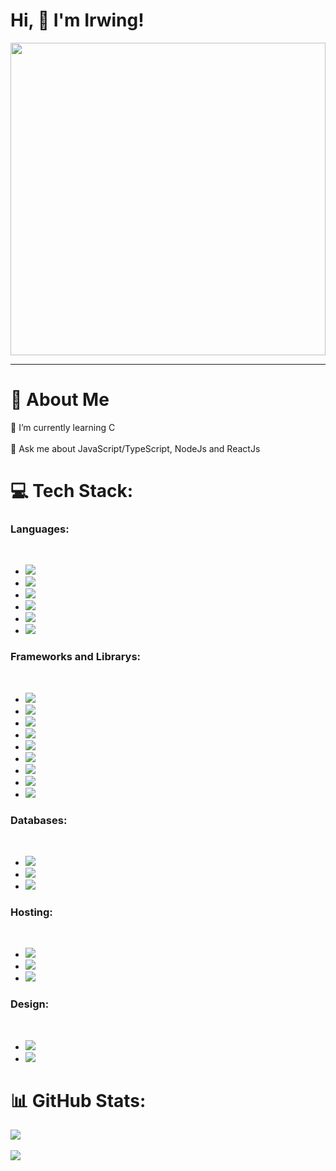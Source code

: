 <h1>Hi, &#128075; I'm Irwing!</h1>
 <img src="https://img.freepik.com/free-vector/coding-concept-illustration_114360-1155.jpg?w=740&t=st=1695759397~exp=1695759997~hmac=014463e57d6aef7ef338244f86e3e1b532f81c499d2eaedb8042cd50aca53b48" style="width: 100%; height: 500px;" />

<hr/>

# 💫 About Me
🌱 I’m currently learning C <br/> <br/>
💬 Ask me about JavaScript/TypeScript, NodeJs and ReactJs

# 💻 Tech Stack:

<h3>Languages:</h3>
</br>
<ul>
 <li><img src="https://img.shields.io/badge/html5-%23E34F26.svg?style=for-the-badge&logo=html5&logoColor=white"/></li>
 <li><img src="https://img.shields.io/badge/css3-%231572B6.svg?style=for-the-badge&logo=css3&logoColor=white"/></li>
 <li><img src="https://img.shields.io/badge/javascript-%23323330.svg?style=for-the-badge&logo=javascript&logoColor=%23F7DF1E"/></li>
 <li><img src="https://img.shields.io/badge/typescript-%23007ACC.svg?style=for-the-badge&logo=typescript&logoColor=white"/></li>
 <li><img src="https://img.shields.io/badge/node.js-6DA55F?style=for-the-badge&logo=node.js&logoColor=white"/></li>
 <li><img src="https://img.shields.io/badge/Python-3776AB?style=for-the-badge&logo=python&logoColor=white" /></li>
</ul>
<h3>Frameworks and Librarys:</h3>
</br>
<ul>
 <li><img src="https://img.shields.io/badge/bootstrap-%238511FA.svg?style=for-the-badge&logo=bootstrap&logoColor=white"/></li>
 <li><img src="https://img.shields.io/badge/Next-black?style=for-the-badge&logo=next.js&logoColor=white"/></li>
 <li><img src="https://img.shields.io/badge/react-%2320232a.svg?style=for-the-badge&logo=react&logoColor=%2361DAFB"/></li>
 <li><img src="https://img.shields.io/badge/shadcn/ui-%23000000.svg?style=for-the-badge&logo=shadcnui&logoColor=#00C7B7"/></li>
 <li><img src="https://img.shields.io/badge/tailwindcss-%2338B2AC.svg?style=for-the-badge&logo=tailwind-css&logoColor=white"/></li>
 <li><img src="https://img.shields.io/badge/express.js-%23404d59.svg?style=for-the-badge&logo=express&logoColor=%2361DAFB"/></li>
 <li><img src="https://img.shields.io/badge/nestjs-E0234E?style=for-the-badge&logo=nestjs&logoColor=white"/></li>
 <li><img src="https://img.shields.io/badge/prisma-purple.svg?style=for-the-badge&logo=prisma&logoColor=white"/></li>
 <li><img src="https://img.shields.io/badge/JWT-black?style=for-the-badge&logo=JSON%20web%20tokens"/></li>
</ul>
<h3>Databases:</h3>
</br>
<ul>
 <li><img src="https://img.shields.io/badge/MongoDB-%234ea94b.svg?style=for-the-badge&logo=mongodb&logoColor=white"/></li>
 <li><img src="https://img.shields.io/badge/mysql-4479A1.svg?style=for-the-badge&logo=mysql&logoColor=white"/></li>
 <li><img src="https://img.shields.io/badge/postgres-%23316192.svg?style=for-the-badge&logo=postgresql&logoColor=white"></li>
</ul>
<h3>Hosting:</h3>
</br>
<ul>
 <li><img src="https://img.shields.io/badge/vercel-%23000000.svg?style=for-the-badge&logo=vercel&logoColor=white"/></li>
 <li><img src="https://img.shields.io/badge/netlify-%23000000.svg?style=for-the-badge&logo=netlify&logoColor=#00C7B7"/></li>
 <li><img src="https://img.shields.io/badge/GitHub-%23121011.svg?style=for-the-badge&logo=github&logoColor=white"></li>
</ul>
<h3>Design:</h3>
</br>
<ul>
 <li><img src="https://img.shields.io/badge/Canva-%2300C4CC.svg?style=for-the-badge&logo=Canva&logoColor=white"/></li>
 <li><img src="https://img.shields.io/badge/figma-%23F24E1E.svg?style=for-the-badge&logo=figma&logoColor=white"/></li>
</ul>

# 📊 GitHub Stats:
![](https://github-readme-streak-stats.herokuapp.com/?user=Irwing-Dev&theme=omni&hide_border=false) <br/> <br/>
![](https://github-readme-stats.vercel.app/api/top-langs/?username=Irwing-Dev&theme=omni&hide_border=false&include_all_commits=false&count_private=false&layout=compact)

<!-- Proudly created with GPRM ( https://gprm.itsvg.in ) -->

